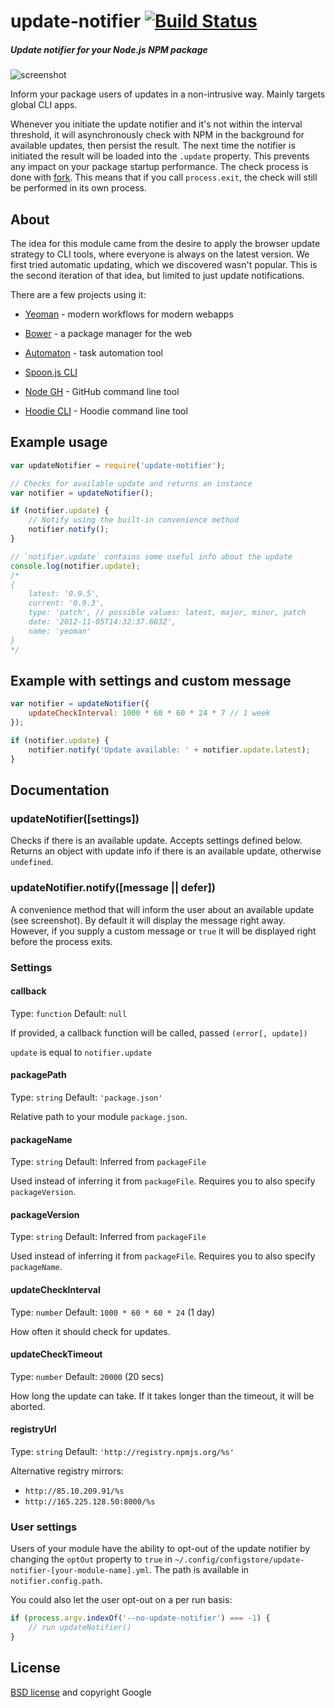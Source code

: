 # update-notifier [![Build Status](https://secure.travis-ci.org/yeoman/update-notifier.png?branch=master)](http://travis-ci.org/yeoman/update-notifier)

##### Update notifier for your Node.js NPM package

![screenshot](https://raw.github.com/yeoman/update-notifier/master/screenshot.png)

Inform your package users of updates in a non-intrusive way. Mainly targets global CLI apps.

Whenever you initiate the update notifier and it's not within the interval threshold, it will asynchronously check with NPM in the background for available updates, then persist the result. The next time the notifier is initiated the result will be loaded into the `.update` property. This prevents any impact on your package startup performance.
The check process is done with [fork](http://nodejs.org/api/child_process.html#child_process_child_fork). This means that if you call `process.exit`, the check will still be performed in its own process.


## About

The idea for this module came from the desire to apply the browser update strategy to CLI tools, where everyone is always on the latest version. We first tried automatic updating, which we discovered wasn't popular. This is the second iteration of that idea, but limited to just update notifications.

There are a few projects using it:

- [Yeoman](http://yeoman.io) - modern workflows for modern webapps

- [Bower](http://bower.io) - a package manager for the web

- [Automaton](https://github.com/IndigoUnited/automaton) - task automation tool

- [Spoon.js CLI](https://npmjs.org/package/spoonjs)

- [Node GH](http://nodegh.io) - GitHub command line tool

- [Hoodie CLI](http://hood.ie) - Hoodie command line tool

## Example usage

```js
var updateNotifier = require('update-notifier');

// Checks for available update and returns an instance
var notifier = updateNotifier();

if (notifier.update) {
	// Notify using the built-in convenience method
	notifier.notify();
}

// `notifier.update` contains some useful info about the update
console.log(notifier.update);
/*
{
	latest: '0.9.5',
	current: '0.9.3',
	type: 'patch', // possible values: latest, major, minor, patch
	date: '2012-11-05T14:32:37.603Z',
	name: 'yeoman'
}
*/
```

## Example with settings and custom message

```js
var notifier = updateNotifier({
	updateCheckInterval: 1000 * 60 * 60 * 24 * 7 // 1 week
});

if (notifier.update) {
	notifier.notify('Update available: ' + notifier.update.latest);
}
```


## Documentation


### updateNotifier([settings])

Checks if there is an available update. Accepts settings defined below. Returns an object with update info if there is an available update, otherwise `undefined`.

### updateNotifier.notify([message || defer])

A convenience method that will inform the user about an available update (see screenshot). By default it will display the message right away. However, if you supply a custom message or `true` it will be displayed right before the process exits.


### Settings


#### callback

Type: `function`
Default: `null`

If provided, a callback function will be called,
passed `(error[, update])`

`update` is equal to `notifier.update`


#### packagePath

Type: `string`
Default: `'package.json'`

Relative path to your module `package.json`.


#### packageName

Type: `string`
Default: Inferred from `packageFile`

Used instead of inferring it from `packageFile`.
Requires you to also specify `packageVersion`.


#### packageVersion

Type: `string`
Default: Inferred from `packageFile`

Used instead of inferring it from `packageFile`.
Requires you to also specify `packageName`.


#### updateCheckInterval

Type: `number`
Default: `1000 * 60 * 60 * 24` (1 day)

How often it should check for updates.


#### updateCheckTimeout

Type: `number`
Default: `20000` (20 secs)

How long the update can take.
If it takes longer than the timeout, it will be aborted.

#### registryUrl

Type: `string`
Default: `'http://registry.npmjs.org/%s'`

Alternative registry mirrors:

- `http://85.10.209.91/%s`
- `http://165.225.128.50:8000/%s`


### User settings

Users of your module have the ability to opt-out of the update notifier by changing the `optOut` property to `true` in `~/.config/configstore/update-notifier-[your-module-name].yml`. The path is available in `notifier.config.path`.

You could also let the user opt-out on a per run basis:

```js
if (process.argv.indexOf('--no-update-notifier') === -1) {
	// run updateNotifier()
}
```


## License

[BSD license](http://opensource.org/licenses/bsd-license.php) and copyright Google
